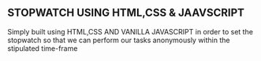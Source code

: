## STOPWATCH USING HTML,CSS & JAAVSCRIPT 

Simply built using HTML,CSS AND VANILLA JAVASCRIPT in order to set the stopwatch so that we can perform our tasks anonymously within the stipulated time-frame